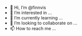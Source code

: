 - 👋 Hi, I’m @finnvis
- 👀 I’m interested in ...
- 🌱 I’m currently learning ...
- 💞️ I’m looking to collaborate on ...
- 📫 How to reach me ...

<!---
finnvis/finnvis is a ✨ special ✨ repository because its `README.md` (this file) appears on your GitHub profile.
You can click the Preview link to take a look at your changes.
--->
